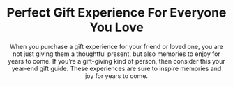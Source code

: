 ---
layout: post
title: Perfect Gift Experience For Everyone You Love
subtitle: When you purchase a gift experience for your friend or loved one, you are not just giving them a thoughtful present, but also memories to enjoy for years to come. If you’re a gift-giving kind of person, then consider this your year-end gift guide. These experiences are sure to inspire memories and joy for years to come.
header-img: "img/post/2023/09/copied/medium_gift_experience_9ead982a2e.jpg"
header-style: text
permalink: "/gift-experience/"
catalog: true
tags:
  - Recipients 
  - Men
---   